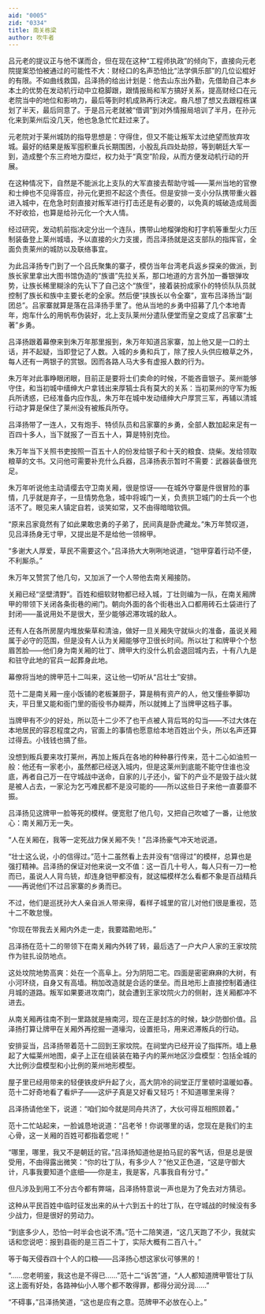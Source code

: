 ```yaml
---
aid: "0005"
zid: "0334"
title: 南关栋梁
author: 吹牛者
---
```


吕元老的提议正与他不谋而合，但在现在这种“工程师执政”的倾向下，直接向元老院提案恐怕被通过的可能性不大：财经口的名声恐怕比“法学俱乐部”的几位讼棍好的有限。不如曲线救国，吕泽扬的给出计划是：他去山东出外勤，先借助自己本乡本土的优势在发动机行动中立稳脚跟，跟情报局和军方搞好关系，提高财经口在元老院当中的地位和影响力，最后等到时机成熟再行决定。裔凡想了想又去跟程栋谋划了半天，最后同意了。于是吕元老就被“借调”到对外情报局培训了半月，在孙元化来到莱州后没几天，他也急急忙忙赶过来了。

元老院对于莱州城防的指导思想是：守得住，但又不能让叛军太过绝望而放弃攻城。最好的结果是叛军囤积重兵长期围困，小股乱兵四处劫掠，等到朝廷大军一到，造成整个东三府地方糜烂，权力处于“真空”阶段，从而方便发动机行动的开展。

在这种情况下，自然是不能派北上支队的大军直接去帮助守城——莱州当地的官僚和士绅也不见得答应，孙元化更担不起这个责任。但是安排一支小分队携带重火器进入城中，在危急时刻直接对叛军进行打击还是有必要的，以免真的城破造成局面不好收拾，也算是给孙元化一个大人情。

经过研究，发动机前指决定分出一个连队，携带山地榴弹炮和打字机等重型火力压制装备登上莱州城墙，予以直接的火力支援，而吕泽扬就是这支部队的指挥官，全面负责莱州的城防以及联络事宜。

为此吕泽扬专门到了一个吕氏聚集的寨子，模仿当年台湾老兵返乡探亲的做派，到族长家里拿出大图书馆伪造的“族谱”先拉关系，那口地道的方言外加一番银弹攻势，让族长稀里糊涂的先认下了自己这个“族侄”，接着装扮成家仆的特侦队队员就控制了族长和族中主要长老的全家。然后便“挟族长以令全寨”，宣布吕泽扬当“副团总”。吕家寨就算是落在吕泽扬手里了。他从当地的乡勇中招募了几个本地青年，炮车什么的用帆布伪装好，北上支队莱州分遣队便堂而皇之变成了吕家寨“土著”乡勇。

吕泽扬跟着幕僚来到朱万年那里报到，朱万年知道吕家寨，加上他又是一口的土话，并不起疑，当即登记了人数。入城的乡勇和兵丁，除了按人头供应粮草之外，每人还有一两银子的赏银。因而各路人马大多有虚报人数的行为。

朱万年对此事睁眼闭眼，目前正是要将士们卖命的时候，不能吝啬银子。莱州能够守住，和当初城中缙绅大户拿钱出来厚犒士兵有莫大的关系：当初莱州的守军为叛兵所诱惑，已经准备内应作乱，朱万年在城中发动缙绅大户厚赏三军，再辅以清城行动才算是保住了莱州没有被叛兵所夺。

吕泽扬带了一连人，又有炮手、特侦队员和吕家寨的乡勇，全部人数加起来足有一百四十多人，当下就报了一百五十人，算是特别克俭。

朱万年当下关照书吏按照一百五十人的份发给银子和十天的粮食、烧柴。发给领取粮草的文书。又问他可需要补充什么兵器，吕泽扬表示暂时不需要：武器装备很充足。

朱万年听说他主动请缨去守卫南关厢，很是惊讶——在城外守寨是件很冒险的事情，几乎就是弃子，一旦情势危急，城中将城门一关，负责拱卫城门的士兵一个也活不了。眼见来人镇定自若，谈笑如常，又不由得暗暗钦佩。

“原来吕家竟然有了如此果敢忠勇的子弟了，民间真是卧虎藏龙。”朱万年赞叹道，见吕泽扬身无寸甲，又提出是不是给他一领棉甲。

“多谢大人厚爱，草民不需要这个。”吕泽扬大大咧咧地说道，“铠甲穿着行动不便，不利厮杀。”

朱万年又赞赏了他几句，又加派了一个人带他去南关厢接防。

关厢已经“坚壁清野”。百姓和细软财物都已经入城，丁壮则编为一队，在南关厢牌甲的带领下关闭各条街巷的闸门。朝向外面的各个街巷出入口都用砖石土袋进行了封闭——虽说用处不是很大，至少能够迟滞攻城的敌人。

还有人在各所房屋内堆放柴草和清油，做好一旦关厢失守就纵火的准备，虽说关厢属于必守的范围，但是没有人认为关厢能够守卫很长时间。所以壮丁和牌甲个个愁眉苦脸——他们身为南关厢的壮丁、牌甲大约没什么机会退回城内去，十有八九是和驻守此地的官兵一起葬身此地。

幕僚将当地的牌甲范十二叫来，这让他一切听从“吕壮士”安排。

范十二是南关厢一座小饭铺的老板兼厨子，算是稍有资产的人，他又懂些拳脚功夫，平日里又能和衙门里的衙役书办糊弄，所以就摊上了当牌甲这档子事。

当牌甲有不少的好处，所以范十二少不了也干点被人背后骂的勾当——不过大体在本地居民的容忍程度之内，官面上的事情也愿意给本地百姓出个头，所以名声还算过得去。小钱钱也搞了些。

没想到叛兵要来攻打莱州，再加上叛兵在各地的种种暴行传来，范十二心如油煎一般：他还有一家老小，虽然都已经送入城内，但是这莱州到底能不能守住谁也没底，再者自己万一在守城战中送命，自家的儿子还小，留下的产业不是毁于战火就是被人占去，一家沦为乞丐难民都不是没可能的——所以这些日子来他一直萎靡不振。

吕泽扬见这牌甲一脸等死的模样。便宽慰了他几句，又把自己吹嘘了一番，让他放心：南关厢万无一失。

“人在关厢在，我等一定死战力保关厢不失！”吕泽扬豪气冲天地说道。

“壮士这么说，小的信得过。”范十二虽然看上去并没有“信得过”的模样，总算也是强打精神。吕泽扬的保证对他来说一文不值：这一百几十号人，每人只有一刀一枪而已，虽说人人背鸟铳，却连身铠甲都没有，就这幅模样怎么看都不象是百战精兵——再说他们不过吕家寨的乡勇而已。

不过，他们是巡抚孙大人亲自派人带来得，看样子城里的官儿对他们很是重视，范十二不敢怠慢。

“你现在带我去关厢内外走一走，我要踏勘地形。”

吕泽扬在范十二的带领下在南关厢内外转了转，最后选了一户大户人家的王家坟院作为驻扎设防地点。

这处坟院地势高爽：处在一个高阜上。分为阴阳二宅。四面是密密麻麻的大树，有小河环绕，自身又有高墙。稍加改造就是合适的堡垒。而且地形上直接控制着通往月城的道路。叛军如果要进攻南门，就会遭到王家坟院火力的侧射，连关厢都冲不进去。

从南关厢再往南不到一里路就是掖南河，现在正是封冻的时候，缺少防御价值。吕泽扬打算让牌甲在关厢外再挖掘一道壕沟，设置拒马，用来迟滞叛兵的行动。

安排妥当，吕泽扬带着范十二回到王家坟院。在祠堂内已经开设了指挥所。墙上悬起了大幅莱州地图，桌子上正在组装装在箱子内的莱州地区沙盘模型：包括全城的大比例沙盘模型和小比例的莱州地形模型。

屋子里已经用带来的轻便铁皮炉升起了火，高大阴冷的祠堂正厅里顿时温暖如春。范十二好奇地看了看炉子——这炉子真是又好看又轻巧！不知道哪里来得？

吕泽扬请他坐下，说道：“咱们如今就是同舟共济了，大伙可得互相照顾着。”

范十二忙站起来，一脸诚恳地说道：“吕老爷！你说哪里的话，您现在是我们的主心骨，这一关厢的百姓可都指着您呢！”

“哪里，哪里，我又不是朝廷的官。”吕泽扬知道他是拍马屁的客气话，但是总是很受用，不由得露出微笑：“你的壮丁队，有多少人？”他又正色道，“这是守御大计，凡事我要知道个底细——你是主，我是客，凡事我自有分寸。”

但凡涉及到用工不分古今都有弊端，吕泽扬特意说一声也是为了免去对方猜忌。

这种从平民百姓中临时征发出来的从十六到五十的壮丁队，在守城战的时候没有多少战力，但是很好的劳动力。

“到底多少人，恐怕一时半会也说不清。”范十二陪笑道，“这几天跑了不少，我就实话和您说吧：报到县衙的是三百二十丁，实际大概有二百八十。”

等于每天侵吞四十个人的口粮——吕泽扬心想这家伙可够黑的！

“……您老明鉴，我这也是不得已……”范十二“诉苦”道，“人人都知道牌甲管壮丁队这上面有好处，各路神仙小人哪个都不敢得罪，都得分润分润……”

“不碍事，”吕泽扬笑道，“这也是应有之意。范牌甲不必放在心上。”
